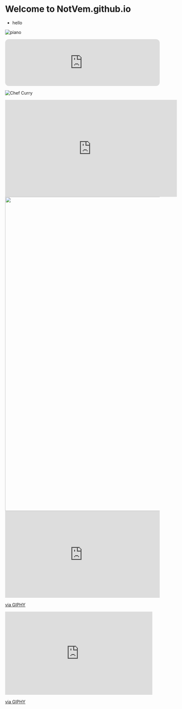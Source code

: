 # Welcome to NotVem.github.io
- hello

![piano](https://i.pinimg.com/550x/22/99/d2/2299d2644b657c4295aa49bbcc9ae687.jpg)
<iframe style="border-radius:12px" src="https://open.spotify.com/embed/track/3w3y8KPTfNeOKPiqUTakBh?utm_source=generator&theme=0" width="100%" height="152" frameBorder="0" allowfullscreen="" allow="autoplay; clipboard-write; encrypted-media; fullscreen; picture-in-picture" loading="lazy"></iframe>

![Chef Curry](https://i.pinimg.com/originals/6b/0a/53/6b0a53290fbdc7120a716ffd6becadf2.jpg)

<iframe width="560" height="315" src="https://www.youtube.com/embed/qvg0bPmO1p4" title="YouTube video player" frameborder="0" allow="accelerometer; autoplay; clipboard-write; encrypted-media; gyroscope; picture-in-picture" allowfullscreen></iframe>
<img src="https://i.pinimg.com/originals/6b/0a/53/6b0a53290fbdc7120a716ffd6becadf2.jpg"width=680 height=1020 />
<div style="width:100%;height:0;padding-bottom:56%;position:relative;"><iframe src="https://giphy.com/embed/y5ZmWdzXf5pNm" width="100%" height="100%" style="position:absolute" frameBorder="0" class="giphy-embed" allowFullScreen></iframe></div><p><a href="https://giphy.com/gifs/car-home-video-night-y5ZmWdzXf5pNm">via GIPHY</a></p>
<iframe src="https://giphy.com/embed/y5ZmWdzXf5pNm" width="480" height="270" frameBorder="0" class="giphy-embed" allowFullScreen></iframe><p><a href="https://giphy.com/gifs/car-home-video-night-y5ZmWdzXf5pNm">via GIPHY</a></p>
